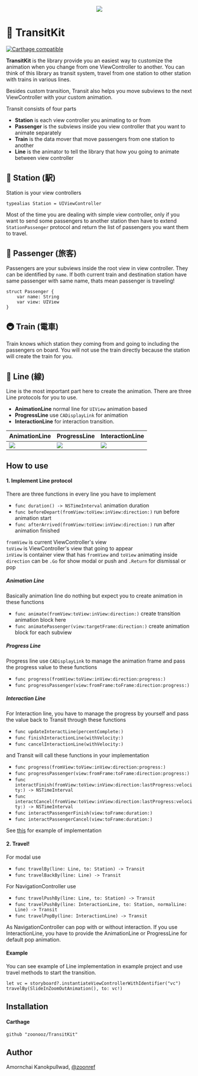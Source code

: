 <p align="center"><img src="https://raw.githubusercontent.com/zoonooz/TransitKit/master/TransitKit.jpg"/></p>

# 🚃 TransitKit
[![Carthage compatible](https://img.shields.io/badge/Carthage-compatible-4BC51D.svg?style=flat)](https://github.com/Carthage/Carthage)


**TransitKit** is the library provide you an easiest way to customize the animation when you change from one ViewController to another. You can think of this library as transit system, travel from one station to other station with trains in various lines.

Besides custom transition, Transit also helps you move subviews to the next ViewController with your custom animation.

Transit consists of four parts
- **Station** is each view controller you animating to or from
- **Passenger** is the subviews inside you view controller that you want to animate separately
- **Train** is the data mover that move passengers from one station to another
- **Line** is the animator to tell the library that how you going to animate between view controller

## 🚉 Station (駅)
Station is your view controllers
```
typealias Station = UIViewController
```
Most of the time you are dealing with simple view controller, only if you want to send some passengers to another station then have to extend `StationPassenger` protocol and return the list of passengers you want them to travel.

## 👫 Passenger (旅客)
Passengers are your subviews inside the root view in view controller. They can be identified by `name`. If both current train and destination station have same passenger with same name, thats mean passenger is traveling!
```
struct Passenger {
    var name: String
    var view: UIView
}
```

## 🚇 Train (電車)
Train knows which station they coming from and going to including the passengers on board. You will not use the train directly because the station will create the train for you.

## 🚦 Line (線)
Line is the most important part here to create the animation. There are three Line protocols for you to use.
- **AnimationLine** normal line for `UIView` animation based
- **ProgressLine** use `CADisplayLink` for animation
- **InteractionLine** for interaction transition.

AnimationLine | ProgressLine | InteractionLine
---| --- | ---
![](https://raw.githubusercontent.com/zoonooz/TransitKit/master/line_animation.gif) | ![](https://raw.githubusercontent.com/zoonooz/TransitKit/master/line_progress.gif) | ![](https://raw.githubusercontent.com/zoonooz/TransitKit/master/line_interaction.gif)

## How to use
#### 1. Implement Line protocol
There are three functions in every line you have to implement
- `func duration() -> NSTimeInterval` animation duration
- `func beforeDepart(fromView:toView:inView:direction:)` run before animation start
- `func afterArrived(fromView:toView:inView:direction:)` run after animation finished

`fromView` is current ViewController's view<br/>
`toView` is ViewController's view that going to appear<br/>
`inView` is container view that has `fromView` and `toView` animating inside<br/>
`direction` can be `.Go` for show modal or push and `.Return` for dismissal or pop<br/>

##### Animation Line
Basically animation line do nothing but expect you to create animation in these functions
- `func animate(fromView:toView:inView:direction:)` create transition animation block here
- `func animatePassenger(view:targetFrame:direction:)` create animation block for each subview

##### Progress Line
Progress line use `CADisplayLink` to manage the animation frame and pass the progress value to these functions
- `func progress(fromView:toView:inView:direction:progress:)`
- `func progressPassenger(view:fromFrame:toFrame:direction:progress:)`

##### Interaction Line
For Interaction line, you have to manage the progress by yourself and pass the value back to Transit through these functions
- `func updateInteractLine(percentComplete:)`
- `func finishInteractionLine(withVelocity:)`
- `func cancelInteractionLine(withVelocity:)`

and Transit will call these functions in your implementation
- `func progress(fromView:toView:inView:direction:progress:)`
- `func progressPassenger(view:fromFrame:toFrame:direction:progress:)`
- `func interactFinish(fromView:toView:inView:direction:lastProgress:velocity:) -> NSTimeInterval`
- `func interactCancel(fromView:toView:inView:direction:lastProgress:velocity:) -> NSTimeInterval`
- `func interactPassengerFinish(view:toFrame:duration:)`
- `func interactPassengerCancel(view:toFrame:duration:)`

See [this](https://github.com/zoonooz/TransitKit/tree/master/Example/Lines) for example of implementation

#### 2. Travel!

For modal use
- `func travelBy(line: Line, to: Station) -> Transit`
- `func travelBackBy(line: Line) -> Transit`

For NavigationController use
- `func travelPushBy(line: Line, to: Station) -> Transit`
- `func travelPushBy(line: InteractionLine, to: Station, normalLine: Line) -> Transit`
- `func travelPopBy(line: InteractionLine) -> Transit`

As NavigationController can pop with or without interaction. If you use InteractionLine, you have to provide the AnimationLine or ProgressLine for default pop animation.

#### Example
You can see example of Line implementation in example project and use travel methods to start the transition.
```
let vc = storyboard?.instantiateViewControllerWithIdentifier("vc")
travelBy(SlideInZoomOutAnimation(), to: vc!)
```

## Installation
#### Carthage
```
github "zoonooz/TransitKit"
```
## Author
Amornchai Kanokpullwad, [@zoonref](https://twitter.com/zoonref)
